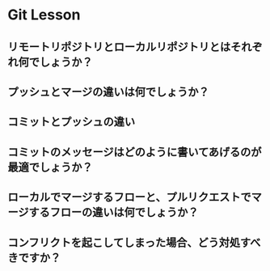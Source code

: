 # Git Lesson

## リモートリポジトリとローカルリポジトリとはそれぞれ何でしょうか？





## プッシュとマージの違いは何でしょうか？





## コミットとプッシュの違い





## コミットのメッセージはどのように書いてあげるのが最適でしょうか？





## ローカルでマージするフローと、プルリクエストでマージするフローの違いは何でしょうか？





## コンフリクトを起こしてしまった場合、どう対処すべきですか？





